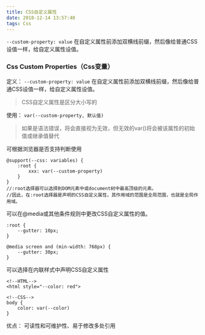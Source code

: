 ```yaml
---
title: CSS自定义属性
date: 2018-12-14 13:57:40
tags: Css
---
```

`--custom-property: value`
在自定义属性前添加双横线前缀，然后像给普通CSS设值一样，给自定义属性设值。
<!-- more -->

### Css Custom Properties（Css变量）
定义：
`--custom-property: value`
在自定义属性前添加双横线前缀，然后像给普通CSS设值一样，给自定义属性设值。

> CSS自定义属性是区分大小写的

使用：
`var(--custom-property, 默认值)`

> 如果是语法错误，将会直接视为无效，但无效的var()将会被该属性的初始值或继承值替代

可根据浏览器是否支持判断使用
```
@support(--css: variables) {
    :root {
        xxx: var(--custom-property)
    }
}
//:root选择器可以选择到DOM元素中或document树中最高顶级的元素。
//因此，在:root选择器是声明的CSS自定义属性，其作用域的范围是全局范围，也就是全局作用域。
```
可以在@media或其他条件规则中更改CSS自定义属性的值。
```
:root {
    --gutter: 10px;
}

@media screen and (min-width: 768px) {
    --gutter: 30px;
}
```
可以选择在内联样式中声明CSS自定义属性
```
<!--HTML-->
<html style="--color: red">

<!--CSS-->
body {
    color: var(--color)
}
```
优点：
可读性和可维护性、易于修改多处引用